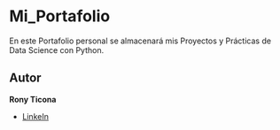 # Mi_Portafolio
En este Portafolio personal se almacenará mis Proyectos y Prácticas de Data Science con Python.

## Autor
**Rony Ticona**

* [LinkeIn](https://www.linkedin.com/in/ronyticona1/)
